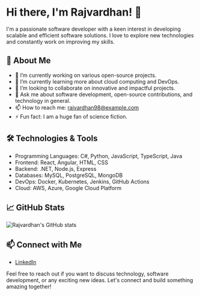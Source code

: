 # Hi there, I'm Rajvardhan! 👋

I'm a passionate software developer with a keen interest in developing scalable and efficient software solutions. I love to explore new technologies and constantly work on improving my skills.

## 🚀 About Me

- 🔭 I’m currently working on various open-source projects.
- 🌱 I’m currently learning more about cloud computing and DevOps.
- 👯 I’m looking to collaborate on innovative and impactful projects.
- 💬 Ask me about software development, open-source contributions, and technology in general.
- 📫 How to reach me: [rajvardhan98@example.com](mailto:raj.vardhan@xpindia.in)
- ⚡ Fun fact: I am a huge fan of science fiction.

## 🛠️ Technologies & Tools

- Programming Languages: C#, Python, JavaScript, TypeScript, Java
- Frontend: React, Angular, HTML, CSS
- Backend: .NET, Node.js, Express
- Databases: MySQL, PostgreSQL, MongoDB
- DevOps: Docker, Kubernetes, Jenkins, GitHub Actions
- Cloud: AWS, Azure, Google Cloud Platform

## 📈 GitHub Stats

![Rajvardhan's GitHub stats](https://github-readme-stats.vercel.app/api?username=rajvardhan98&show_icons=true&theme=radical)

## 📫 Connect with Me

- [LinkedIn](https://www.linkedin.com/in/raj-vardhan-singh-353730128/)

Feel free to reach out if you want to discuss technology, software development, or any exciting new ideas. Let's connect and build something amazing together!
